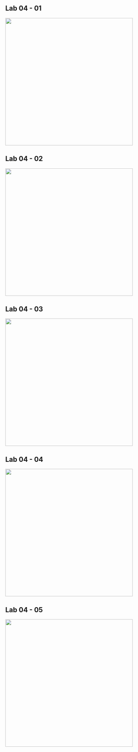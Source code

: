 ## Lab 04 - 01
<img width="400" src="https://github.com/cminhho/TDTU-LapTrinhUngDungDiDong-Feb2020/blob/master/lab04/screenshots/exercise01.png"/>

## Lab 04 - 02
<img width="400" src="https://github.com/cminhho/TDTU-LapTrinhUngDungDiDong-Feb2020/blob/master/lab04/screenshots/exercise02.png"/>

## Lab 04 - 03
<img width="400" src="https://github.com/cminhho/TDTU-LapTrinhUngDungDiDong-Feb2020/blob/master/lab04/screenshots/exercise03.png"/>

## Lab 04 - 04
<img width="400" src="https://github.com/cminhho/TDTU-LapTrinhUngDungDiDong-Feb2020/blob/master/lab04/screenshots/exercise04.png"/>

## Lab 04 - 05
<img width="400" src="https://github.com/cminhho/TDTU-LapTrinhUngDungDiDong-Feb2020/blob/master/lab04/screenshots/exercise05.png"/>
